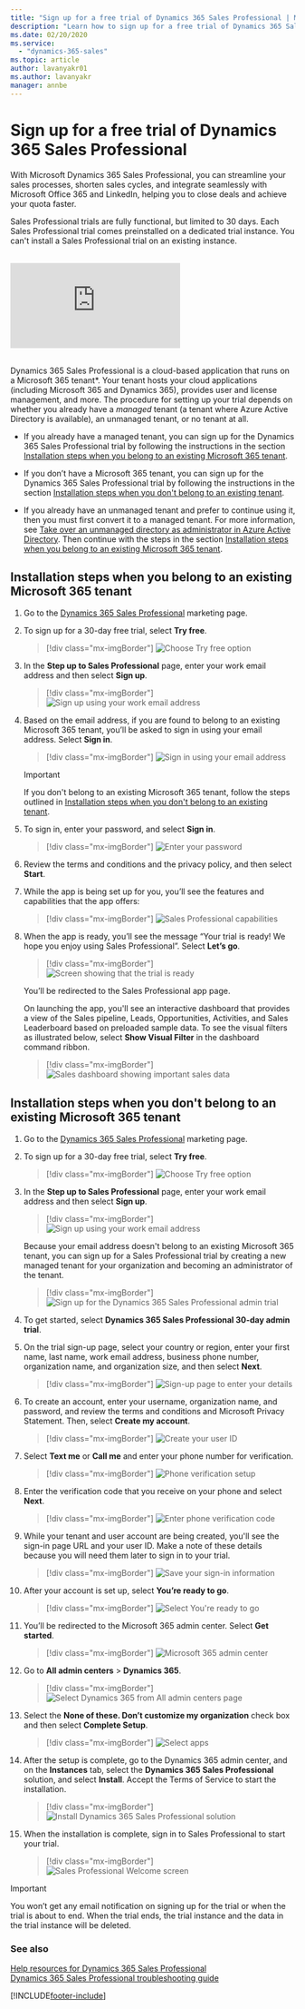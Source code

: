 ```yaml
---
title: "Sign up for a free trial of Dynamics 365 Sales Professional | MicrosoftDocs"
description: "Learn how to sign up for a free trial of Dynamics 365 Sales Professional."
ms.date: 02/20/2020
ms.service:
  - "dynamics-365-sales"
ms.topic: article
author: lavanyakr01
ms.author: lavanyakr
manager: annbe
---
```


# Sign up for a free trial of Dynamics 365 Sales Professional

With Microsoft Dynamics 365 Sales Professional, you can streamline your sales processes, shorten sales cycles, and integrate seamlessly with Microsoft Office 365 and LinkedIn, helping you to close deals and achieve your quota faster.

Sales Professional trials are fully functional, but limited to 30 days. Each Sales Professional trial comes preinstalled on a dedicated trial instance. You can't install a Sales Professional trial on an existing instance.

<br>
<div class="embeddedvideo"><iframe src="https://go.microsoft.com/fwlink/?linkid=2118842" frameborder="0" allowfullscreen=""></iframe></div>
<br>

Dynamics 365 Sales Professional is a cloud-based application that runs on a Microsoft 365 tenant*. Your tenant hosts your cloud applications (including Microsoft 365 and Dynamics 365), provides user and license management, and more. The procedure for setting up your trial depends on whether you already have a *managed* tenant (a tenant where Azure Active Directory is available), an unmanaged tenant, or no tenant at all.

- If you already have a managed tenant, you can sign up for the Dynamics 365 Sales Professional trial by following the instructions in the section [Installation steps when you belong to an existing Microsoft 365 tenant](#installation-steps-when-you-belong-to-an-existing-microsoft-365-tenant).

- If you don’t have a Microsoft 365 tenant, you can sign up for the Dynamics 365 Sales Professional trial by following the instructions in the section [Installation steps when you don't belong to an existing tenant](#installation-steps-when-you-dont-belong-to-an-existing-microsoft-365-tenant).

-  If you already have an unmanaged tenant and prefer to continue using it, then you must first convert it to a managed tenant. For more information, see [Take over an unmanaged directory as administrator in Azure Active Directory](/azure/active-directory/enterprise-users/domains-admin-takeover). Then continue with the steps in the section [Installation steps when you belong to an existing Microsoft 365 tenant](#installation-steps-when-you-belong-to-an-existing-microsoft-365-tenant).


## Installation steps when you belong to an existing Microsoft 365 tenant

1.  Go to the [Dynamics 365 Sales Professional](https://dynamics.microsoft.com/sales/professional/) marketing page.

2. To sign up for a 30-day free trial, select **Try free**.

    > [!div class="mx-imgBorder"]
    > ![Choose Try free option](media/free-trial.png "Choose Try free option")

3.  In the **Step up to Sales Professional** page, enter your work email address and then select **Sign up**.

    > [!div class="mx-imgBorder"]
    > ![Sign up using your work email address](media/sign-up.png "Sign up using your work email address")

4.  Based on the email address, if you are found to belong to an existing Microsoft 365 tenant, you’ll be asked to sign in using your email address. Select **Sign in**.

    > [!div class="mx-imgBorder"]
    > ![Sign in using your email address](media/trial-sign-in.png "Sign in using your email address")

    > [!IMPORTANT]
    > If you don't belong to an existing Microsoft 365 tenant, follow the steps outlined in [Installation steps when you don't belong to an existing tenant](#installation-steps-when-you-dont-belong-to-an-existing-microsoft-365-tenant).

5.  To sign in, enter your password, and select **Sign in**.

    > [!div class="mx-imgBorder"]
    > ![Enter your password](media/trial-password.png "Enter your password")

6.  Review the terms and conditions and the privacy policy, and then select **Start**.

7.  While the app is being set up for you, you’ll see the features and capabilities that the app offers:

    > [!div class="mx-imgBorder"]
    > ![Sales Professional capabilities](media/sales-professional-capabilities.png "Sales Professional capabilities")

8.  When the app is ready, you’ll see the message “Your trial is ready! We hope you enjoy using Sales Professional”. Select **Let’s go**.

    > [!div class="mx-imgBorder"]
    > ![Screen showing that the trial is ready](media/trial-ready.png "Screen showing that the trial is ready")

    You’ll be redirected to the Sales Professional app page.

    On launching the app, you'll see an interactive dashboard that provides a view of the Sales pipeline, Leads, Opportunities, Activities, and Sales Leaderboard based on preloaded sample data. To see the visual filters as illustrated below, select **Show Visual Filter** in the dashboard command ribbon.

    > [!div class="mx-imgBorder"]
    > ![Sales dashboard showing important sales data](media/sales-dashboard.png "Sales dashboard showing important sales data")

## Installation steps when you don't belong to an existing Microsoft 365 tenant 

1.  Go to the [Dynamics 365 Sales Professional](https://dynamics.microsoft.com/sales/professional/) marketing page.

2. To sign up for a 30-day free trial, select **Try free**.

    > [!div class="mx-imgBorder"]
    > ![Choose Try free option](media/free-trial.png "Choose Try free option")

3.  In the **Step up to Sales Professional** page, enter your work email address and then select **Sign up**.

    > [!div class="mx-imgBorder"]
    > ![Sign up using your work email address](media/sign-up.png "Sign up using your work email address")

    Because your email address doesn't belong to an existing Microsoft 365 tenant, you can sign up for a Sales Professional trial by creating a new managed tenant for your organization and becoming an administrator of the tenant.  

    > [!div class="mx-imgBorder"]
    > ![Sign up for the Dynamics 365 Sales Professional admin trial](media/sign-up-admin-trial.png "Sign up for the Dynamics 365 Sales Professional admin trial")
 
4. To get started, select **Dynamics 365 Sales Professional 30-day admin trial**. 

5. On the trial sign-up page, select your country or region, enter your first name, last name, work email address, business phone number, organization name, and organization size, and then select **Next**. 

    > [!div class="mx-imgBorder"]
    > ![Sign-up page to enter your details](media/admin-trial-setup-welcome-screen.png "Sign-up page to enter your details")

6. To create an account, enter your username, organization name, and password, and review the terms and conditions and Microsoft Privacy Statement. Then, select **Create my account**. 

    > [!div class="mx-imgBorder"]
    > ![Create your user ID](media/admin-trial-setup-create-user.png "Create your user ID")

7. Select **Text me** or **Call me** and enter your phone number for verification. 

    > [!div class="mx-imgBorder"]
    > ![Phone verification setup](media/admin-trial-setup-phone-verification.png "Phone verification setup")

8. Enter the verification code that you receive on your phone and select **Next**. 

    > [!div class="mx-imgBorder"]
    > ![Enter phone verification code](media/admin-trial-setup-verification-code.png "Enter phone verification code")

9. While your tenant and user account are being created, you'll see the sign-in page URL and your user ID. Make a note of these details because you will need them later to sign in to your trial.  

    > [!div class="mx-imgBorder"]
    > ![Save your sign-in information](media/admin-trial-setup-save-details.png "Save your sign-in information")

10. After your account is set up, select **You’re ready to go**.  

    > [!div class="mx-imgBorder"]
    > ![Select You're ready to go](media/admin-trial-setup-account-setup-complete.png "Select You're ready to go")

11. You’ll be redirected to the Microsoft 365 admin center. Select **Get started**. 

    > [!div class="mx-imgBorder"]
    > ![Microsoft 365 admin center](media/microsoft-365-admin-center.png "Microsoft 365 admin center")

12. Go to **All admin centers** > **Dynamics 365**. 

    > [!div class="mx-imgBorder"]
    > ![Select Dynamics 365 from All admin centers page](media/all-admin-centers.png "Select Dynamics 365 from All admin centers")

13. Select the **None of these. Don’t customize my organization** check box and then select **Complete Setup**. 

    > [!div class="mx-imgBorder"]
    > ![Select apps](media/admin-trial-setup-select-apps.png "Select apps")

14. After the setup is complete, go to the Dynamics 365 admin center, and on the **Instances** tab, select the **Dynamics 365 Sales Professional** solution, and select **Install**. Accept the Terms of Service to start the installation.  

    > [!div class="mx-imgBorder"]
    > ![Install Dynamics 365 Sales Professional solution](media/dynamics365-admin-center-sales-pro-install.png "Install Dynamics 365 Sales Professional solution")

15. When the installation is complete, sign in to Sales Professional to start your trial.  

    > [!div class="mx-imgBorder"]
    > ![Sales Professional Welcome screen](media/sales-pro-welcome-screen.png "Sales Professional Welcome screen")


> [!IMPORTANT]
> You won’t get any email notification on signing up for the trial or when the trial is about to end. When the trial ends, the trial instance and the data in the trial instance will be deleted.

### See also

[Help resources for Dynamics 365 Sales Professional](help-hub.md)  
[Dynamics 365 Sales Professional troubleshooting guide](troubleshooting-sp.md)  


[!INCLUDE[footer-include](../includes/footer-banner.md)]